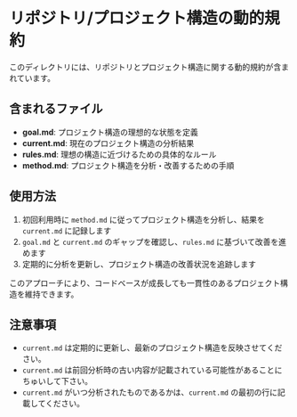 # リポジトリ/プロジェクト構造の動的規約

このディレクトリには、リポジトリとプロジェクト構造に関する動的規約が含まれています。

## 含まれるファイル

- **goal.md**: プロジェクト構造の理想的な状態を定義
- **current.md**: 現在のプロジェクト構造の分析結果
- **rules.md**: 理想の構造に近づけるための具体的なルール
- **method.md**: プロジェクト構造を分析・改善するための手順

## 使用方法

1. 初回利用時に `method.md` に従ってプロジェクト構造を分析し、結果を `current.md` に記録します
2. `goal.md` と `current.md` のギャップを確認し、`rules.md` に基づいて改善を進めます
3. 定期的に分析を更新し、プロジェクト構造の改善状況を追跡します

このアプローチにより、コードベースが成長しても一貫性のあるプロジェクト構造を維持できます。

## 注意事項

- `current.md` は定期的に更新し、最新のプロジェクト構造を反映させてください。
- `current.md` は前回分析時の古い内容が記載されている可能性があることにちゅいして下さい。
- `current.md` がいつ分析されたものであるかは、`current.md` の最初の行に記載してください。
